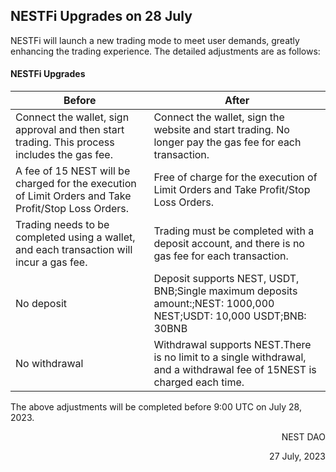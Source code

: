 ## NESTFi Upgrades on 28 July
NESTFi will launch a new trading mode to meet user demands, greatly enhancing the trading experience. The detailed adjustments are as follows:

#### NESTFi Upgrades

|Before|After|
|---|---|
|Connect the wallet, sign approval and then start trading. This process includes the gas fee.|Connect the wallet, sign the website and start trading. No longer pay the gas fee for each transaction. |
|A fee of 15 NEST will be charged for the execution of Limit Orders and Take Profit/Stop Loss Orders.|Free of charge for the execution of Limit Orders and Take Profit/Stop Loss Orders.|
|Trading needs to be completed using a wallet, and each transaction will incur a gas fee.|Trading must be completed with a deposit account, and there is no gas fee for each transaction.|
|No deposit|Deposit supports NEST, USDT, BNB;Single maximum deposits amount:;NEST: 1000,000 NEST;USDT: 10,000 USDT;BNB: 30BNB|
|No withdrawal|Withdrawal supports NEST.There is no limit to a single withdrawal, and a withdrawal fee of 15NEST is charged each time.|

The above adjustments will be completed before 9:00 UTC on July 28, 2023.

<p align="right">NEST DAO</p>
<p align="right">27 July, 2023</p>
